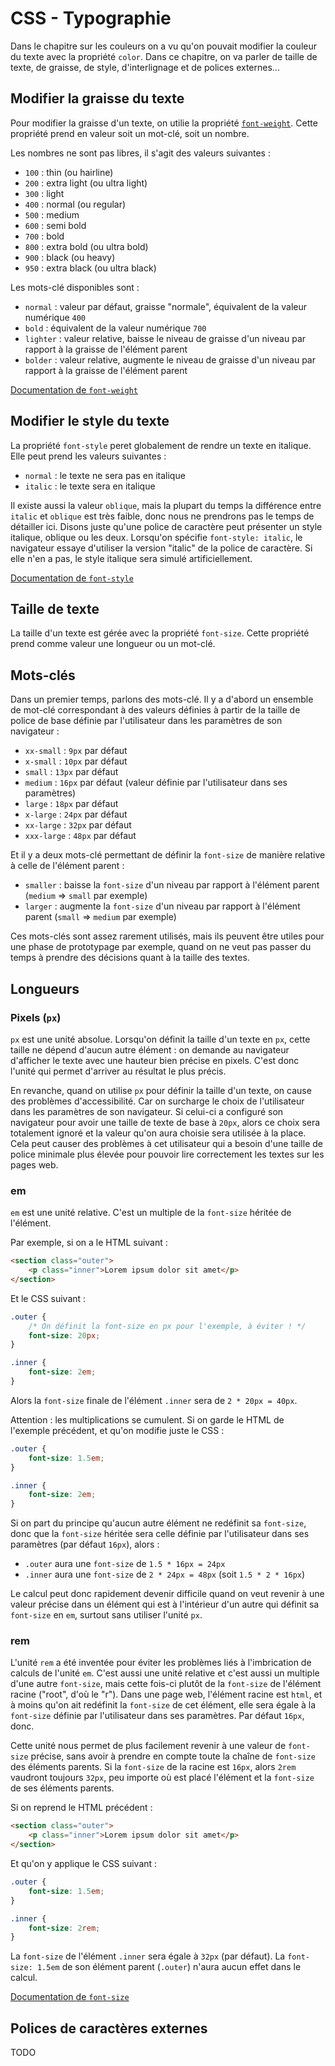 # CSS - Typographie

Dans le chapitre sur les couleurs on a vu qu'on pouvait modifier la couleur du texte avec la propriété `color`. Dans ce chapitre, on va parler de taille de texte, de graisse, de style, d'interlignage et de polices externes...

## Modifier la graisse du texte

Pour modifier la graisse d'un texte, on utilie la propriété [`font-weight`](https://developer.mozilla.org/en-US/docs/Web/CSS/font-weight). Cette propriété prend en valeur soit un mot-clé, soit un nombre.

Les nombres ne sont pas libres, il s'agit des valeurs suivantes :

* `100` : thin (ou hairline)
* `200` : extra light (ou ultra light) 
* `300` : light
* `400` : normal (ou regular)
* `500` : medium
* `600` : semi bold
* `700` : bold
* `800` : extra bold (ou ultra bold)
* `900` : black (ou heavy)
* `950` : extra black (ou ultra black)

Les mots-clé disponibles sont :

* `normal` : valeur par défaut, graisse "normale", équivalent de la valeur numérique `400`
* `bold` : équivalent de la valeur numérique `700`
* `lighter` : valeur relative, baisse le niveau de graisse d'un niveau par rapport à la graisse de l'élément parent
* `bolder` : valeur relative, augmente le niveau de graisse d'un niveau par rapport à la graisse de l'élément parent

[Documentation de `font-weight`](https://developer.mozilla.org/en-US/docs/Web/CSS/font-weight)

## Modifier le style du texte

La propriété `font-style` peret globalement de rendre un texte en italique. Elle peut prend les valeurs suivantes :

* `normal` : le texte ne sera pas en italique
* `italic` : le texte sera en italique

Il existe aussi la valeur `oblique`, mais la plupart du temps la différence entre `italic` et `oblique` est très faible, donc nous ne prendrons pas le temps de détailler ici. Disons juste qu'une police de caractère peut présenter un style italique, oblique ou les deux. Lorsqu'on spécifie `font-style: italic`, le navigateur essaye d'utiliser la version "italic" de la police de caractère. Si elle n'en a pas, le style italique sera simulé artificiellement.

[Documentation de `font-style`](https://developer.mozilla.org/en-US/docs/Web/CSS/font-style)

## Taille de texte

La taille d'un texte est gérée avec la propriété `font-size`. Cette propriété prend comme valeur une longueur ou un mot-clé.

## Mots-clés

Dans un premier temps, parlons des mots-clé. Il y a d'abord un ensemble de mot-clé correspondant à des valeurs définies à partir de la taille de police de base définie par l'utilisateur dans les paramètres de son navigateur :

* `xx-small` : `9px` par défaut
* `x-small` : `10px` par défaut
* `small` : `13px` par défaut
* `medium` : `16px` par défaut (valeur définie par l'utilisateur dans ses paramètres)
* `large` : `18px` par défaut
* `x-large` : `24px` par défaut
* `xx-large` : `32px` par défaut
* `xxx-large` : `48px` par défaut

Et il y a deux mots-clé permettant de définir la `font-size` de manière relative à celle de l'élément parent :

* `smaller` : baisse la `font-size` d'un niveau par rapport à l'élément parent (`medium` => `small` par exemple)
* `larger` : augmente la `font-size` d'un niveau par rapport à l'élément parent (`small` => `medium` par exemple)

Ces mots-clés sont assez rarement utilisés, mais ils peuvent être utiles pour une phase de prototypage par exemple, quand on ne veut pas passer du temps à prendre des décisions quant à la taille des textes.

## Longueurs

### Pixels (`px`)

`px` est une unité absolue. Lorsqu'on définit la taille d'un texte en `px`, cette taille ne dépend d'aucun autre élément : on demande au navigateur d'afficher le texte avec une hauteur bien précise en pixels. C'est donc l'unité qui permet d'arriver au résultat le plus précis.

En revanche, quand on utilise `px` pour définir la taille d'un texte, on cause des problèmes d'accessibilité. Car on surcharge le choix de l'utilisateur dans les paramètres de son navigateur. Si celui-ci a configuré son navigateur pour avoir une taille de texte de base à `20px`, alors ce choix sera totalement ignoré et la valeur qu'on aura choisie sera utilisée à la place. Cela peut causer des problèmes à cet utilisateur qui a besoin d'une taille de police minimale plus élevée pour pouvoir lire correctement les textes sur les pages web.

### em

`em` est une unité relative. C'est un multiple de la `font-size` héritée de l'élément.

Par exemple, si on a le HTML suivant :

```html
<section class="outer">
	<p class="inner">Lorem ipsum dolor sit amet</p>
</section>
```

Et le CSS suivant :

```css
.outer {
	/* On définit la font-size en px pour l'exemple, à éviter ! */
	font-size: 20px;
}

.inner {
	font-size: 2em;
}
```

Alors la `font-size` finale de l'élément `.inner` sera de `2 * 20px = 40px`.

Attention : les multiplications se cumulent. Si on garde le HTML de l'exemple précédent, et qu'on modifie juste le CSS :

```css
.outer {
	font-size: 1.5em;
}

.inner {
	font-size: 2em;
}
```

Si on part du principe qu'aucun autre élément ne redéfinit sa `font-size`, donc que la `font-size` héritée sera celle définie par l'utilisateur dans ses paramètres (par défaut `16px`), alors :

* `.outer` aura une `font-size` de `1.5 * 16px = 24px`
* `.inner` aura une `font-size` de `2 * 24px = 48px` (soit `1.5 * 2 * 16px`)

Le calcul peut donc rapidement devenir difficile quand on veut revenir à une valeur précise dans un élément qui est à l'intérieur d'un autre qui définit sa `font-size` en `em`, surtout sans utiliser l'unité `px`.

### rem

L'unité `rem` a été inventée pour éviter les problèmes liés à l'imbrication de calculs de l'unité `em`. C'est aussi une unité relative et c'est aussi un multiple d'une autre `font-size`, mais cette fois-ci plutôt de la `font-size` de l'élément racine ("root", d'où le "r"). Dans une page web, l'élément racine est `html`, et à moins qu'on ait redéfinit la `font-size` de cet élément, elle sera égale à la `font-size` définie par l'utilisateur dans ses paramètres. Par défaut `16px`, donc.

Cette unité nous permet de plus facilement revenir à une valeur de `font-size` précise, sans avoir à prendre en compte toute la chaîne de `font-size` des éléments parents. Si la `font-size` de la racine est `16px`, alors `2rem` vaudront toujours `32px`, peu importe où est placé l'élément et la `font-size` de ses éléments parents.

Si on reprend le HTML précédent :

```html
<section class="outer">
	<p class="inner">Lorem ipsum dolor sit amet</p>
</section>
```

Et qu'on y applique le CSS suivant :

```css
.outer {
	font-size: 1.5em;
}

.inner {
	font-size: 2rem;
}
```

La `font-size` de l'élément `.inner` sera égale à `32px` (par défaut). La `font-size: 1.5em` de son élément parent (`.outer`) n'aura aucun effet dans le calcul.

[Documentation de `font-size`](https://developer.mozilla.org/en-US/docs/Web/CSS/font-size)

## Polices de caractères externes

TODO

